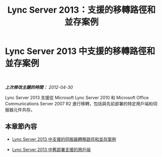﻿---
title: Lync Server 2013：支援的移轉路徑和並存案例
TOCTitle: 支援的移轉路徑和並存案例
ms:assetid: 55449540-2f94-4a7c-9533-2b54e93fca58
ms:mtpsurl: https://technet.microsoft.com/zh-tw/library/Gg398367(v=OCS.15)
ms:contentKeyID: 49290954
ms.date: 08/10/2015
mtps_version: v=OCS.15
ms.translationtype: HT
---

# Lync Server 2013 中支援的移轉路徑和並存案例

 

_**上次修改主題的時間：** 2012-04-30_

Lync Server 2013 支援從 Microsoft Lync Server 2010 和 Microsoft Office Communications Server 2007 R2 進行移轉，包括與先前部署的特定用戶端和伺服器元件共存。

## 本章節內容

  - [Lync Server 2013 中支援的伺服器轉移路徑和並存案例](lync-server-2013-supported-server-migration-paths-and-coexistence-scenarios.md)

  - [Lync Server 2013 中舊部署支援的用戶端](lync-server-2013-supported-clients-from-previous-deployments.md)

